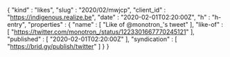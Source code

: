 {
  "kind" : "likes",
  "slug" : "2020/02/mwjcp",
  "client_id" : "https://indigenous.realize.be",
  "date" : "2020-02-01T02:20:00Z",
  "h" : "h-entry",
  "properties" : {
    "name" : [ "Like of @monotron_'s tweet" ],
    "like-of" : [ "https://twitter.com/monotron_/status/1223301667770245121" ],
    "published" : [ "2020-02-01T02:20:00Z" ],
    "syndication" : [ "https://brid.gy/publish/twitter" ]
  }
}
